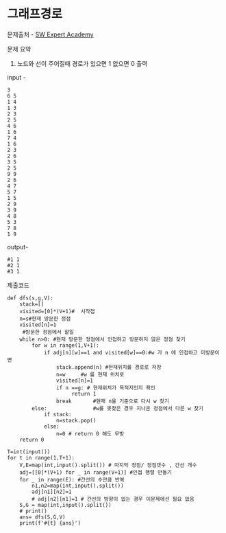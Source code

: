 # 그래프경로

문제출처 - [SW Expert Academy](https://swexpertacademy.com/main/learn/course/lectureProblemViewer.do)

문제 요약 

1. 노드와 선이 주어질때 경로가 있으면 1 없으면 0 출력 

   

input - 

```
3
6 5
1 4
1 3
2 3
2 5
4 6
1 6
7 4
1 6
2 3
2 6
3 5
2 5
9 9
2 6
4 7
5 7
1 5
2 9
3 9
4 8
5 3
7 8
1 9
```

output-

```
#1 1
#2 1
#3 1
```

제출코드 

```
def dfs(s,g,V):
    stack=[]
    visited=[0]*(V+1)#  시작점
    n=s#현재 방문한 정점
    visited[n]=1
     #방문한 정점에서 할일 
    while n>0: #현재 방문한 정점에서 인접하고 방문하지 않은 정점 찾기
        for w in range(1,V+1):
            if adj[n][w]==1 and visited[w]==0:#w 가 n 에 인접하고 미방문이면
                stack.append(n) #현재위치를 경로로 저장 
                n=w     #w 를 현재 위치로 
                visited[n]=1
                if n ==g: # 현재위치가 목적지인지 확인 
                     return 1
                break       #현재 n을 기준으로 다시 w 찾기 
        else:               #w를 못찾은 경우 지나온 정점에서 다른 w 찾기  
            if stack:
                n=stack.pop()
            else:
                n=0 # return 0 해도 무방 
    return 0

T=int(input())
for t in range(1,T+1):
    V,E=map(int,input().split()) # 마지막 정점/ 정점갯수 , 간선 개수
    adj=[[0]*(V+1) for _ in range(V+1)] #인접 행렬 만들기
    for _ in range(E): #간선의 수만큼 반복
        n1,n2=map(int,input().split())
        adj[n1][n2]=1
        # adj[n2][n1]=1 # 간선의 방향이 없는 경우 이문제에선 필요 없음
    S,G = map(int,input().split())
    # print()
    ans= dfs(S,G,V)
    print(f'#{t} {ans}')
```



